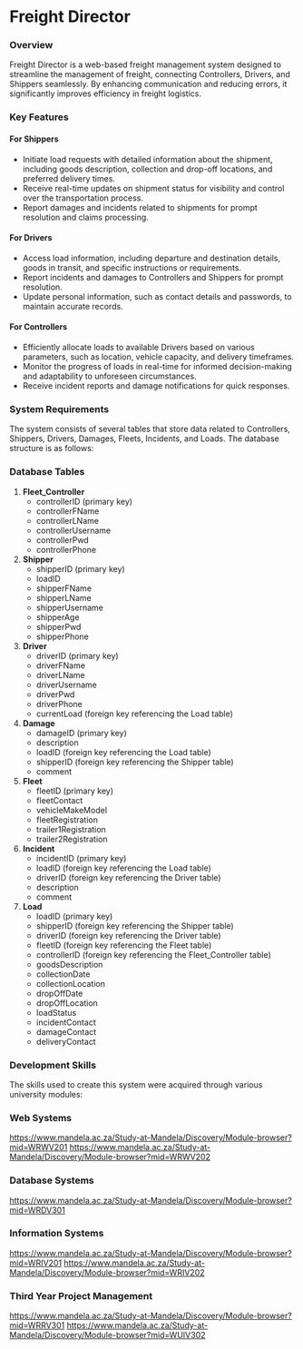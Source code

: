 **Freight Director**
=====================

### Overview
Freight Director is a web-based freight management system designed to streamline the management of freight, connecting Controllers, Drivers, and Shippers seamlessly. By enhancing communication and reducing errors, it significantly improves efficiency in freight logistics.

### Key Features

#### For Shippers
* Initiate load requests with detailed information about the shipment, including goods description, collection and drop-off locations, and preferred delivery times.
* Receive real-time updates on shipment status for visibility and control over the transportation process.
* Report damages and incidents related to shipments for prompt resolution and claims processing.

#### For Drivers
* Access load information, including departure and destination details, goods in transit, and specific instructions or requirements.
* Report incidents and damages to Controllers and Shippers for prompt resolution.
* Update personal information, such as contact details and passwords, to maintain accurate records.

#### For Controllers
* Efficiently allocate loads to available Drivers based on various parameters, such as location, vehicle capacity, and delivery timeframes.
* Monitor the progress of loads in real-time for informed decision-making and adaptability to unforeseen circumstances.
* Receive incident reports and damage notifications for quick responses.

### System Requirements

The system consists of several tables that store data related to Controllers, Shippers, Drivers, Damages, Fleets, Incidents, and Loads. The database structure is as follows:

### Database Tables

1. **Fleet_Controller**
	* controllerID (primary key)
	* controllerFName
	* controllerLName
	* controllerUsername
	* controllerPwd
	* controllerPhone
2. **Shipper**
	* shipperID (primary key)
	* loadID
	* shipperFName
	* shipperLName
	* shipperUsername
	* shipperAge
	* shipperPwd
	* shipperPhone
3. **Driver**
	* driverID (primary key)
	* driverFName
	* driverLName
	* driverUsername
	* driverPwd
	* driverPhone
	* currentLoad (foreign key referencing the Load table)
4. **Damage**
	* damageID (primary key)
	* description
	* loadID (foreign key referencing the Load table)
	* shipperID (foreign key referencing the Shipper table)
	* comment
5. **Fleet**
	* fleetID (primary key)
	* fleetContact
	* vehicleMakeModel
	* fleetRegistration
	* trailer1Registration
	* trailer2Registration
6. **Incident**
	* incidentID (primary key)
	* loadID (foreign key referencing the Load table)
	* driverID (foreign key referencing the Driver table)
	* description
	* comment
7. **Load**
	* loadID (primary key)
	* shipperID (foreign key referencing the Shipper table)
	* driverID (foreign key referencing the Driver table)
	* fleetID (foreign key referencing the Fleet table)
	* controllerID (foreign key referencing the Fleet_Controller table)
	* goodsDescription
	* collectionDate
	* collectionLocation
	* dropOffDate
	* dropOffLocation
	* loadStatus
	* incidentContact
	* damageContact
	* deliveryContact

### Development Skills

The skills used to create this system were acquired through various university modules:

### Web Systems

https://www.mandela.ac.za/Study-at-Mandela/Discovery/Module-browser?mid=WRWV201
https://www.mandela.ac.za/Study-at-Mandela/Discovery/Module-browser?mid=WRWV202

### Database Systems

https://www.mandela.ac.za/Study-at-Mandela/Discovery/Module-browser?mid=WRDV301

### Information Systems

https://www.mandela.ac.za/Study-at-Mandela/Discovery/Module-browser?mid=WRIV201
https://www.mandela.ac.za/Study-at-Mandela/Discovery/Module-browser?mid=WRIV202

### Third Year Project Management

https://www.mandela.ac.za/Study-at-Mandela/Discovery/Module-browser?mid=WRRV301
https://www.mandela.ac.za/Study-at-Mandela/Discovery/Module-browser?mid=WUIV302
